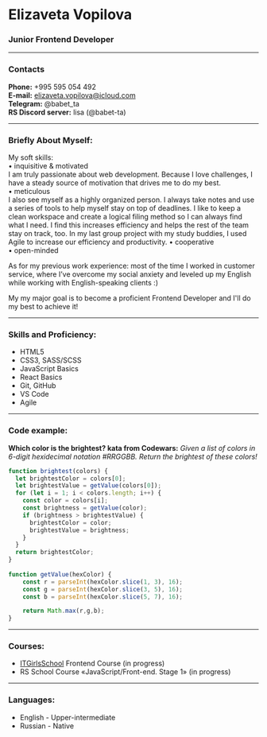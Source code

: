 # Elizaveta Vopilova
### Junior Frontend Developer

---

### Contacts

**Phone:** +995 595 054 492<br>
**E-mail:** elizaveta.vopilova@icloud.com<br>
**Telegram:** @babet_ta<br>
**RS Discord server:** lisa (@babet-ta)

---

### Briefly About Myself:

My soft skills:<br>
 • inquisitive & motivated<br>
I am truly passionate about web development. Because I love challenges, I have a steady source of motivation that drives me to do my best.<br>
 • meticulous<br>
I also see myself as a highly organized person. I always take notes and use a series of tools to help myself stay on top of deadlines. I like to keep a clean workspace and create a logical filing method so I can always find what I need. I find this increases efficiency and helps the rest of the team stay on track, too. In my last group project with my study buddies, I used Agile to increase our efficiency and productivity.
 • cooperative<br>
 • open-minded<br>

As for my previous work experience: most of the time I worked in customer service, where I’ve overcome my social anxiety and leveled up my English while working with English-speaking clients :)

My my major goal is to become a proficient Frontend Developer and I'll do my best to achieve it!

---

### Skills and Proficiency:

- HTML5
- CSS3, SASS/SCSS
- JavaScript Basics
- React Basics
- Git, GitHub
- VS Code
- Agile

---

### Code example:

**Which color is the brightest? kata from Codewars:**
*Given a list of colors in 6-digit hexidecimal notation #RRGGBB. Return the brightest of these colors!*

```javascript
function brightest(colors) {
  let brightestColor = colors[0];
  let brightestValue = getValue(colors[0]);
  for (let i = 1; i < colors.length; i++) {
    const color = colors[i];
    const brightness = getValue(color);
    if (brightness > brightestValue) {
      brightestColor = color;
      brightestValue = brightness;
    }
  }
  return brightestColor;
}
    
function getValue(hexColor) {
	const r = parseInt(hexColor.slice(1, 3), 16);
	const g = parseInt(hexColor.slice(3, 5), 16);
	const b = parseInt(hexColor.slice(5, 7), 16);

	return Math.max(r,g,b);
}
```

---

### Courses:

- [ITGirlsSchool](https://itgirlschool.com/) Frontend Course (in progress)<br>
- RS School Course «JavaScript/Front-end. Stage 1» (in progress)

---

### Languages:

- English \- Upper-intermediate
- Russian \- Native

